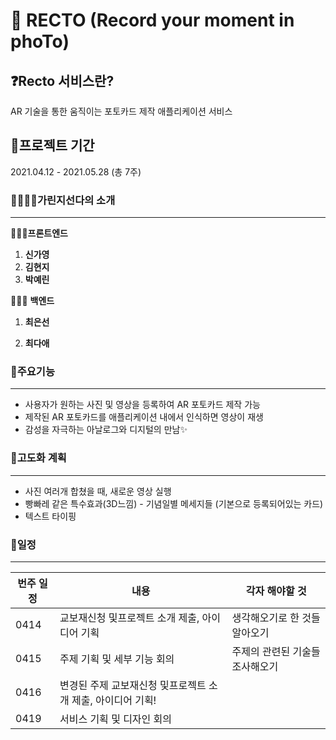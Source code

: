 # 🎨 RECTO (Record your moment in phoTo) 

## ❓Recto 서비스란?

AR 기술을 통한 움직이는 포토카드 제작 애플리케이션 서비스

## 📅프로젝트 기간

2021.04.12 - 2021.05.28 (총 7주)



### 👩‍👩‍👧‍👧가린지선다의 소개

---

 👩🏻‍💻**프론트엔드**  

1. **신가영**
2. **김현지**
3. **박예린**

👩🏻‍💻 **백엔드**  

  1. **최은선** 

  2. **최다애** 

### 🌱주요기능

---

- 사용자가 원하는 사진 및 영상을 등록하여 AR 포토카드 제작 가능
- 제작된 AR 포토카드를 애플리케이션 내에서 인식하면 영상이 재생
- 감성을 자극하는 아날로그와 디지털의 만남✨

### 🌱고도화 계획

---

- 사진 여러개 합쳤을 때, 새로운 영상 실행
- 빵빠레 같은 특수효과(3D느낌) - 기념일별 메세지들 (기본으로 등록되어있는 카드)
- 텍스트 타이핑


### 🌱일정

---

|번주 일정|내용|각자 해야할 것|
|------|---|---|
|0414|교보재신청 및프로젝트 소개 제출, 아이디어 기획|생각해오기로 한 것들 알아오기|
|0415|주제 기획 및 세부 기능 회의|주제의 관련된 기술들 조사해오기|
|0416|변경된 주제 교보재신청 및프로젝트 소개 제출, 아이디어 기획!||
|0419|서비스 기획 및 디자인 회의||